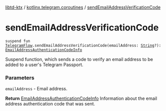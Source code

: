 [libtd-ktx](../index.md) / [kotlinx.telegram.coroutines](index.md) / [sendEmailAddressVerificationCode](./send-email-address-verification-code.md)

# sendEmailAddressVerificationCode

`suspend fun `[`TelegramFlow`](../kotlinx.telegram.core/-telegram-flow/index.md)`.sendEmailAddressVerificationCode(emailAddress: `[`String`](https://kotlinlang.org/api/latest/jvm/stdlib/kotlin/-string/index.html)`?): `[`EmailAddressAuthenticationCodeInfo`](https://tdlibx.github.io/td/docs/org/drinkless/td/libcore/telegram/TdApi/EmailAddressAuthenticationCodeInfo.html)

Suspend function, which sends a code to verify an email address to be added to a user's Telegram
Passport.

### Parameters

`emailAddress` - Email address.

**Return**
[EmailAddressAuthenticationCodeInfo](https://tdlibx.github.io/td/docs/org/drinkless/td/libcore/telegram/TdApi/EmailAddressAuthenticationCodeInfo.html) Information about the email address authentication
code that was sent.

